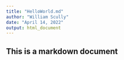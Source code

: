 ```yaml
---
title: "HelloWorld.md"
author: "William Scully"
date: "April 14, 2022"
output: html_document
---
```


## This is a markdown document
